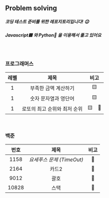## Problem solving

##### 코딩 테스트 준비를 위한 레포지토리입니다! 😉

##### Javascript🟨 와 Python🐍 을 이용해서 풀고 있어요

<br>

### 프로그래머스

| 레벨 |             제목             |          비고           |
| :--: | :--------------------------: | :---------------------: |
|  1   |     부족한 금액 계산하기     |           🟨            |
|  1   |     숫자 문자열과 영단어     |           🟨            |
|  1   | 로또의 최고 순위와 최저 순위 | 🟨 &nbsp;&nbsp;&nbsp;🐍 |

<br/>

### 백준

| 번호  |           제목            | 비고 |
| :---: | :-----------------------: | :--: |
| 1158  | _요세푸스 문제 (TimeOut)_ |  🐍  |
| 2164  |           카드2           |  🐍  |
| 9012  |           괄호            |  🐍  |
| 10828 |           스택            |  🐍  |
